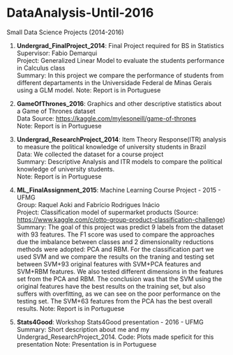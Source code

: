 # DataAnalysis-Until-2016
Small Data Science Projects (2014-2016)

1) **Undergrad_FinalProject_2014**: Final Project required for BS in Statistics   
Supervisor: Fabio Demarqui   
Project: Generalized Linear Model to evaluate the students performance in Calculus class   
Summary: In this project we compare the performance of students from different departaments in the Universidade Federal de Minas Gerais using a GLM model. 
Note: Report is in Portuguese   

2) **GameOfThrones_2016**: Graphics and other descriptive statistics about a Game of Thrones dataset   
Data Source: https://kaggle.com/mylesoneill/game-of-thrones  
Note: Report is in Portuguese   

3) **Undergrad_ResearchProject_2014**: Item Theory Response(ITR) analysis to measure the political knowledge of university students in Brazil  
Data: We collected the dataset for a course project  
Summary: Descriptive Analysis and ITR models to compare the political knowledge of university students.  
Note: Report is in Portuguese  

4) **ML_FinalAssignment_2015**: Machine Learning Course Project - 2015 - UFMG  
Group: Raquel Aoki and Fabrício Rodrigues Inácio  
Project: Classification model of supermarket products (Source: https://www.kaggle.com/c/otto-group-product-classification-challenge)  
Summary: The goal of this project was predict 9 labels from the dataset with 93 features. The F1 score was used to compare the approaches due the imbalance between classes and 2 dimensionality reductions methods were adopted: PCA and RBM. For the classification part we used SVM and we compare the results on the traning and testing set between SVM+93 original features with SVM+PCA features and SVM+RBM features. We also tested different dimensions in the features set from the PCA and RBM. The conclusion was that the SVM using the original features have the best results on the training set, but also suffers with overfitting, as we can see on the poor performance on the testing set. The SVM+63 features from the PCA has the best overall results. 
Note: Report is in Portuguese  


5) **Stats4Good**: Workshop Stats4Good presentation - 2016 - UFMG 
Summary: Short description about me and my Undergrad_ResearchProject_2014. 
Code: Plots made speficit for this presentation
Note: Presentation is in Portuguese 
